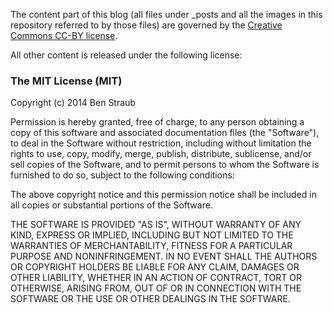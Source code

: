 The content part of this blog (all files under _posts and all the images in this repository
referred to by those files) are governed by the [Creative Commons CC-BY license][ccby].

[ccby]: http://creativecommons.org/licenses/by/4.0/deed.en_US

All other content is released under the following license:

### The MIT License (MIT)

Copyright (c) 2014 Ben Straub

Permission is hereby granted, free of charge, to any person obtaining a copy of
this software and associated documentation files (the "Software"), to deal in
the Software without restriction, including without limitation the rights to
use, copy, modify, merge, publish, distribute, sublicense, and/or sell copies of
the Software, and to permit persons to whom the Software is furnished to do so,
subject to the following conditions:

The above copyright notice and this permission notice shall be included in all
copies or substantial portions of the Software.

THE SOFTWARE IS PROVIDED "AS IS", WITHOUT WARRANTY OF ANY KIND, EXPRESS OR
IMPLIED, INCLUDING BUT NOT LIMITED TO THE WARRANTIES OF MERCHANTABILITY, FITNESS
FOR A PARTICULAR PURPOSE AND NONINFRINGEMENT. IN NO EVENT SHALL THE AUTHORS OR
COPYRIGHT HOLDERS BE LIABLE FOR ANY CLAIM, DAMAGES OR OTHER LIABILITY, WHETHER
IN AN ACTION OF CONTRACT, TORT OR OTHERWISE, ARISING FROM, OUT OF OR IN
CONNECTION WITH THE SOFTWARE OR THE USE OR OTHER DEALINGS IN THE SOFTWARE.
